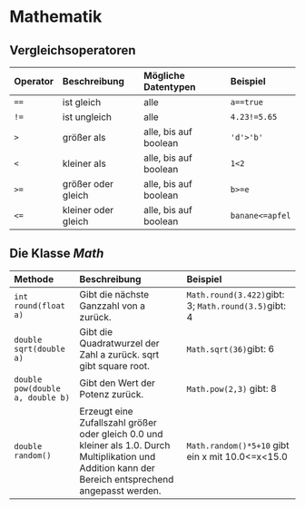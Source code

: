 # Mathematik

## Vergleichsoperatoren

| Operator | Beschreibung | Mögliche Datentypen | Beispiel |
| :--- | :--- | :--- | :--- |
| `==` | ist gleich | alle | `a==true` |
| `!=` | ist ungleich | alle | `4.23!=5.65` |
| `>` | größer als | alle, bis auf boolean | `'d'>'b'` |
| `<` | kleiner als | alle, bis auf boolean | `1<2` |
| `>=` | größer oder gleich | alle, bis auf boolean | `b>=e` |
| `<=` | kleiner oder gleich | alle, bis auf boolean | `banane<=apfel` |

## Die Klasse _Math_

| Methode | Beschreibung | Beispiel |
| :--- | :--- | :--- |
| `int round(float a)` | Gibt die nächste Ganzzahl von a zurück. | `Math.round(3.422)`gibt: 3; `Math.round(3.5)`gibt: 4 |
| `double sqrt(double a)` | Gibt die Quadratwurzel der Zahl a zurück. sqrt gibt square root. | `Math.sqrt(36)`gibt: 6 |
| `double pow(double a, double b)` | Gibt den Wert der Potenz  zurück. | `Math.pow(2,3)` gibt: 8 |
| `double random()` | Erzeugt eine Zufallszahl größer oder gleich 0.0 und kleiner als 1.0. Durch Multiplikation und Addition kann der Bereich entsprechend angepasst werden. | `Math.random()*5+10` gibt ein x mit 10.0&lt;=x&lt;15.0 |


